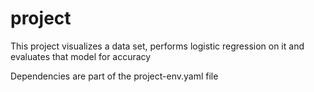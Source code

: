 # project
This project visualizes a data set, performs logistic regression on it and evaluates that model for accuracy

Dependencies are part of the project-env.yaml file